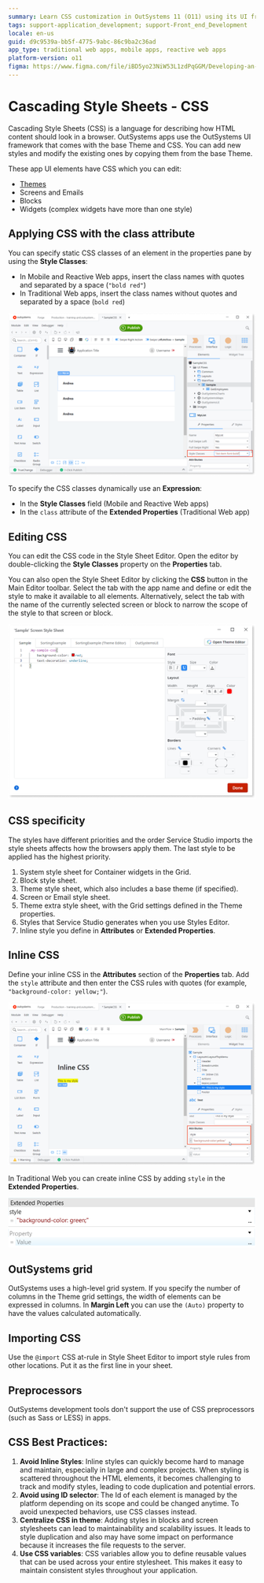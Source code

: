 ```yaml
---
summary: Learn CSS customization in OutSystems 11 (O11) using its UI framework and Style Sheet Editor.
tags: support-application_development; support-Front_end_Development
locale: en-us
guid: d9c9539a-bb5f-4775-9abc-86c9ba2c36ad
app_type: traditional web apps, mobile apps, reactive web apps
platform-version: o11
figma: https://www.figma.com/file/iBD5yo23NiW53L1zdPqGGM/Developing-an-Application?type=design&node-id=199%3A108&mode=design&t=VUTD7oZE9xvPWlG0-1
---
```


# Cascading Style Sheets - CSS

Cascading Style Sheets (CSS) is a language for describing how HTML content should look in a browser. OutSystems apps use the OutSystems UI framework that comes with the base Theme and CSS. You can add new styles and modify the existing ones by copying them from the base Theme.

These app UI elements have CSS which you can edit:

* [Themes](themes.md)
* Screens and Emails
* Blocks
* Widgets (complex widgets have more than one style)

## Applying CSS with the class attribute

You can specify static CSS classes of an element in the properties pane by using the **Style Classes**:

* In Mobile and Reactive Web apps, insert the class names with quotes and separated by a space (`"bold red"`)
* In Traditional Web apps, insert the class names without quotes and separated by a space (`bold red`)

![Screenshot of the CSS Style Properties pane in OutSystems Service Studio](images/css-style-properties.png "CSS Style Properties Pane")

To specify the CSS classes dynamically use an **Expression**:

* In the **Style Classes** field (Mobile and Reactive Web apps)
* In the `class` attribute of the **Extended Properties** (Traditional Web app)

## Editing CSS

You can edit the CSS code in the Style Sheet Editor. Open the editor by double-clicking the **Style Classes** property on the **Properties** tab.

You can also open the Style Sheet Editor by clicking the **CSS** button in the Main Editor toolbar. Select the tab with the app name and define or edit the style to make it available to all elements. Alternatively, select the tab with the name of the currently selected screen or block to narrow the scope of the style to that screen or block.

![Image showing the CSS Style Sheet Editor interface in OutSystems](images/css-style-sheet-editor.png "CSS Style Sheet Editor")

## CSS specificity

The styles have different priorities and the order Service Studio imports the style sheets affects how the browsers apply them. The last style to be applied has the highest priority.

1. System style sheet for Container widgets in the Grid.
1. Block style sheet.
1. Theme style sheet, which also includes a base theme (if specified).
1. Screen or Email style sheet.
1. Theme extra style sheet, with the Grid settings defined in the Theme properties.
1. Styles that Service Studio generates when you use Styles Editor.
1. Inline style you define in **Attributes** or **Extended Properties**.

## Inline CSS

Define your inline CSS in the **Attributes** section of the **Properties** tab. Add the `style` attribute and then enter the CSS rules with quotes (for example, `"background-color: yellow;"`).

![Example of defining inline CSS in the Attributes section of the Properties tab in OutSystems](images/css-extended-properties.png "CSS Extended Properties")

In Traditional Web you can create inline CSS by adding `style` in the **Extended Properties**.

![Illustration of CSS properties usage in Traditional Web app within OutSystems](images/css-properties.png "CSS Properties")

## OutSystems grid

OutSystems uses a high-level grid system. If you specify the number of columns in the Theme grid settings, the width of elements can be expressed in columns. In **Margin Left** you can use the `(Auto)` property to have the values calculated automatically.

## Importing CSS

Use the `@import` CSS at-rule in Style Sheet Editor to import style rules from other locations. Put it as the first line in your sheet.

## Preprocessors

OutSystems development tools don't support the use of CSS preprocessors (such as Sass or LESS) in apps.

## CSS Best Practices:

1. **Avoid Inline Styles**: Inline styles can quickly become hard to manage and maintain, especially in large and complex projects. When styling is scattered throughout the HTML elements, it becomes challenging to track and modify styles, leading to code duplication and potential errors.
1. **Avoid using ID selector**: The Id of each element is managed by the platform depending on its scope and could be changed anytime. To avoid unexpected behaviors, use CSS classes instead.
1. **Centralize CSS in theme**: Adding styles in blocks and screen stylesheets can lead to maintainability and scalability issues. It leads to style duplication and also may have some impact on performance because it increases the file requests to the server.
1. **Use CSS variables**: CSS variables allow you to define reusable values that can be used across your entire stylesheet. This makes it easy to maintain consistent styles throughout your application.
